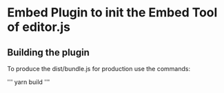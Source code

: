 # Embed Plugin to init the Embed Tool of editor.js

## Building the plugin

To produce the dist/bundle.js for production use the commands:

'''
yarn build
'''
